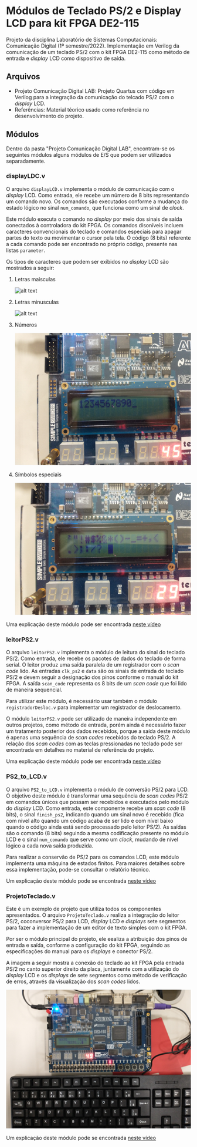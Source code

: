 # Módulos de Teclado PS/2 e Display LCD para kit FPGA DE2-115

Projeto da disciplina Laboratório de Sistemas Computacionais: Comunicação Digital (1º semestre/2022). Implementação em Verilog da comunicação de um teclado PS/2 com o kit FPGA DE2-115 como método de entrada e *display* LCD como dispositivo de saída.

## Arquivos

- Projeto Comunicação Digital LAB: Projeto Quartus com código em Verilog para a integração da comunicação do telcado PS/2 com o *display* LCD.
- Referências: Material téorico usado como referência no desenvolvimento do projeto.

## Módulos

Dentro da pasta "Projeto Comunicação Digital LAB", encontram-se os seguintes módulos alguns módulos de E/S que podem ser utilizados separadamente.

### displayLDC.v

O arquivo `displayLCD.v` implementa o módulo de comunicação com o *display* LCD. Como entrada, ele recebe um número de 8 bits representando um comando novo. Os comandos são executados conforme a mudança do estado lógico no sinal `num_comando`, que funciona como um sinal de *clock*.

Este módulo executa o comando no *display* por meio dos sinais de saída conectados à controladora do kit FPGA. Os comandos disoníveis incluem caracteres convencionais do teclado e comandos especiais para apagar partes do texto ou movimentar o cursor pela tela. O código (8 bits) referente a cada comando pode ser encontrado no próprio código, presente nas listas `parameter`.

Os tipos de caracteres que podem ser exibidos no *display* LCD são mostrados a seguir:

1. Letras maisculas
   
   ![alt text](Referências/FPGA%20fotos/teste_letras_maiusculas.jpg)

2. Letras minusculas
   
   ![alt text](Referências/FPGA%20fotos/teste_letras_minusculas.jpg)

3. Números
   
   ![alt text](Referências/FPGA%20fotos/teste_numeros.jpg)

4. Símbolos especiais
   
   ![alt text](Referências/FPGA%20fotos/teste_simbolos.jpg)

Uma explicação deste módulo pode ser encontrada [neste vídeo](https://youtu.be/hXZPzcdNX2M)

### leitorPS2.v

O arquivo `leitorPS2.v` implementa o módulo de leitura do sinal do teclado PS/2. Como entrada, ele recebe os pacotes de dados do teclado de forma serial. O leitor produz uma saída paralela de um registrador com o *scan code* lido. As entradas `clk_ps2` e `data` são os sinais de entrada do teclado PS/2 e devem seguir a designação dos pinos conforme o manual do kit FPGA. A saída `scan_code` representa os 8 bits de um *scan code* que foi lido de maneira sequencial.

Para utilizar este módulo, é necessário usar também o módulo `registradorDesloc.v` para implementar um registrador de deslocamento.

O módulo `leitorPS2.v` pode ser utilizado de maneira independente em outros projetos, como método de entrada, porém ainda é necessário fazer um tratamento posterior dos dados recebidos, porque a saída deste módulo é apenas uma sequência de *scan codes* recebidos do teclado PS/2. A relação dos *scan codes* com as teclas pressionadas no teclado pode ser encontrada em detalhes no material de referência do projeto.

Uma explicação deste módulo pode ser encontrada [neste vídeo](https://youtu.be/HMGUHCdFYm4)

### PS2_to_LCD.v

O arquivo `PS2_to_LCD.v` implementa o módulo de conversão PS/2 para LCD. O objetivo deste módulo é transformar uma sequência de *scan codes* PS/2 em comandos únicos que possam ser recebidos e executados pelo módulo do *display* LCD. Como entrada, este componente recebe um *scan code* (8 bits), o sinal `finish_ps2`, indicando quando um sinal novo é recebido (fica com nivel alto quando um código acaba de ser lido e com nível baixo quando o código ainda está sendo processado pelo leitor PS/2). As saídas são o comando (8 bits) seguindo a mesma codificação presente no módulo LCD e o sinal `num_comando` que serve como um *clock*, mudando de nível lógico a cada nova saída produzida.

Para realizar a conservão de PS/2 para os comandos LCD, este módulo implementa uma máquina de estados finitos. Para maiores detalhes sobre essa implementação, pode-se consultar o relatório técnico.

Um explicação deste módulo pode se encontrada [neste vídeo](https://youtu.be/51DaE-nJqPw)

### ProjetoTeclado.v

Este é um exemplo de projeto que utiliza todos os componentes apresentados. O arquivo `ProjetoTeclado.v` realiza a integração do leitor PS/2, coconversor PS/2 para LCD, *display* LCD e *displays* sete segmentos para fazer a implementação de um editor de texto simples com o kit FPGA.

Por ser o módulo principal do projeto, ele eealiza a atribuição dos pinos de entrada e saída, conforme a configuração do kit FPGA, seguindo as especificações do manual para os *displays* e conector PS/2.

A imagem a seguir mostra a conexão do teclado ao kit FPGA pela entrada PS/2 no canto superior direito da placa, juntamente com a utilização do *display* LCD e os *displays* de sete segmentos como método de verificação de erros, através da visualização dos *scan codes* lidos.

![alt text](Referências/FPGA%20fotos/teste_conexao.jpg)

Um explicação deste módulo pode se encontrada [neste vídeo](https://youtu.be/XifBsfs18XA)
